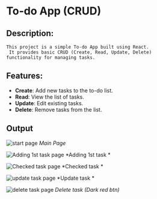 #  To-do App (CRUD)

## Description:
```
This project is a simple To-do App built using React.
 It provides basic CRUD (Create, Read, Update, Delete) 
functionality for managing tasks.
```

## Features:
- **Create**: Add new tasks to the to-do list.
- **Read**: View the list of tasks.
- **Update**: Edit existing tasks.
- **Delete**: Remove tasks from the list.

## Output

![start page](https://raw.githubusercontent.com/RamLearn-1997/25-React-Project/main/todo-app/src/assets/Screenshot%20(468).png)
*Main Page*

![Adding 1st task page](https://raw.githubusercontent.com/RamLearn-1997/25-React-Project/main/todo-app/src/assets/Screenshot%20(479).png)
*Adding 1st task *

![Checked task page](https://raw.githubusercontent.com/RamLearn-1997/25-React-Project/main/todo-app/src/assets/Screenshot%20(480).png)
*Checked task *

![update task page](https://raw.githubusercontent.com/RamLearn-1997/25-React-Project/main/todo-app/src/assets/Screenshot%20(481).png)
*Update task *

![delete task page](https://raw.githubusercontent.com/RamLearn-1997/25-React-Project/main/todo-app/src/assets/Screenshot%20(482).png)
*Delete task (Dark red btn)*

